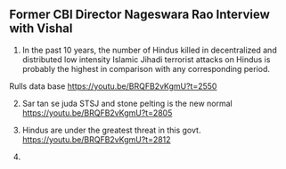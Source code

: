 ## Former CBI Director Nageswara Rao Interview with Vishal

1. In the past 10 years, the number of Hindus killed in decentralized and distributed low intensity Islamic Jihadi terrorist attacks on Hindus is probably the highest in comparison with any corresponding period.

Rulls data base
https://youtu.be/BRQFB2vKgmU?t=2550


2. Sar tan se juda STSJ and stone pelting is the new normal
https://youtu.be/BRQFB2vKgmU?t=2805


3. Hindus are under the greatest threat in this govt.
https://youtu.be/BRQFB2vKgmU?t=2812


4. 


